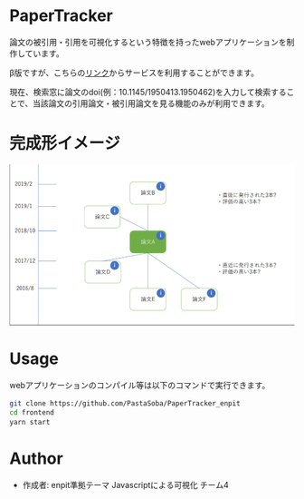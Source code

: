 # PaperTracker

論文の被引用・引用を可視化するという特徴を持ったwebアプリケーションを制作しています。

β版ですが、こちらの[リンク](https://pastasoba.github.io/PaperTracker_enpit/)からサービスを利用することができます。

現在、検索窓に論文のdoi(例：10.1145/1950413.1950462)を入力して検索することで、当該論文の引用論文・被引用論文を見る機能のみが利用できます。
<!-- "hoge"が何かを簡潔に紹介する -->

# 完成形イメージ

![PaperTrackerの完成イメージ](./image.png)
<!-- "hoge"の魅力が直感的に伝えわるデモ動画や図解を載せる -->

<!-- # Features -->

<!-- "hoge"のセールスポイントや差別化などを説明する -->

<!-- # Requirement -->

<!-- "hoge"を動かすのに必要なライブラリなどを列挙する -->

<!-- 
* huga 3.5.2
* hogehuga 1.0.2
-->

<!-- # Installation -->

<!--
Requirementで列挙したライブラリなどのインストール方法を説明する

```bash
pip install huga_package
``` 
-->

# Usage


<!-- DEMOの実行方法など、"hoge"の基本的な使い方を説明する -->
webアプリケーションのコンパイル等は以下のコマンドで実行できます。
```bash
git clone https://github.com/PastaSoba/PaperTracker_enpit
cd frontend
yarn start
```


<!-- # Note -->

<!-- 注意点などがあれば書く -->

# Author

* 作成者: enpit準拠テーマ Javascriptによる可視化 チーム4